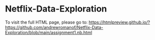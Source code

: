 # Netflix-Data-Exploration
To visit the full HTML page, please go to: https://htmlpreview.github.io/?https://github.com/andrewromanof/Netflix-Data-Exploration/blob/main/assignment1.nb.html

